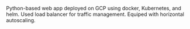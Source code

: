 Python-based web app deployed on GCP using docker, Kubernetes, and helm.
Used load balancer for traffic management.
Equiped with horizontal autoscaling.
